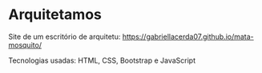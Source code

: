 # Arquitetamos
 
Site de um escritório de arquitetu: https://gabriellacerda07.github.io/mata-mosquito/

Tecnologias usadas: HTML, CSS, Bootstrap e JavaScript
